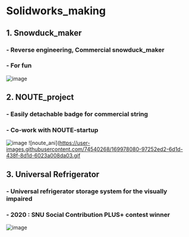 # Solidworks_making

## 1. Snowduck_maker
### - Reverse engineering, Commercial snowduck_maker 
### - For fun
![image](https://user-images.githubusercontent.com/74540268/169968584-c470d766-c87b-4080-9d84-2b948e47175a.png)



## 2. NOUTE_project
### - Easily detachable badge for commercial string
### - Co-work with NOUTE-startup
![image](https://user-images.githubusercontent.com/74540268/169975192-6ed1fd21-f9fe-40ae-b20a-813870aa2317.png)
![noute_ani](https://user-images.githubusercontent.com/74540268/169978080-97252ed2-6d1d-438f-8d1d-6023a008da03.gif


## 3. Universal Refrigerator
### - Universal refrigerator storage system for the visually impaired
### - 2020 : SNU Social Contribution PLUS+ contest winner
![image](https://user-images.githubusercontent.com/74540268/169968702-6ea9f29f-1507-4a10-8413-0baa380fa894.png)
